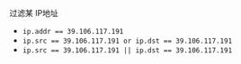 过滤某 IP地址
* `ip.addr == 39.106.117.191`
* `ip.src == 39.106.117.191 or ip.dst == 39.106.117.191`
* `ip.src == 39.106.117.191 || ip.dst == 39.106.117.191`